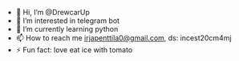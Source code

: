 - 👋 Hi, I’m @DrewcarUp
- 👀 I’m interested in telegram bot
- 🌱 I’m currently learning python
- 📫 How to reach me irjapenttila0@gmail.com, ds: incest20cm4mj
- ⚡ Fun fact: love eat ice with tomato
